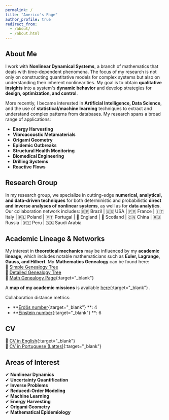```yaml
---
permalink: /
title: "Americo's Page"
author_profile: true
redirect_from: 
  - /about/
  - /about.html
---
```


## About Me

I work with **Nonlinear Dynamical Systems**, a branch of mathematics that deals with time-dependent phenomena. The focus of my research is not only on constructing quantitative models for complex systems but also on understanding their inherent nonlinearities. My goal is to obtain **qualitative insights** into a system's **dynamic behavior** and develop strategies for **design, optimization, and control**.

More recently, I became interested in **Artificial Intelligence, Data Science**, and the use of **statistical/machine learning** techniques to extract and understand complex patterns from databases. My research spans a broad range of applications:
- **Energy Harvesting**
- **Vibroacoustic Metamaterials**
- **Origami Geometry**
- **Epidemic Outbreaks**
- **Structural Health Monitoring**
- **Biomedical Engineering**
- **Drilling Systems**
- **Reactive Flows**

## Research Group

In my research group, we specialize in cutting-edge **numerical, analytical, and data-driven techniques** for both deterministic and probabilistic **direct and inverse analyses of nonlinear systems**, as well as for **data analytics**. Our collaboration network includes:
🇧🇷 Brazil | 🇺🇸 USA | 🇫🇷 France | 🇮🇹 Italy | 🇵🇱 Poland | 🇵🇹 Portugal | 🏴󠁧󠁢󠁥󠁮󠁧󠁿 England | 🏴󠁧󠁢󠁳󠁣󠁴󠁿 Scotland | 🇨🇳 China | 🇷🇺 Russia | 🇵🇪 Peru | 🇸🇦 Saudi Arabia 

## Academic Lineage & Networks

My interest in **theoretical mechanics** may be influenced by my **academic lineage**, which includes notable mathematicians such as **Euler, Lagrange, Gauss, and Hilbert**. My **Mathematics Genealogy** can be found here:  
📌 [Simple Genealogy Tree](#) <br> 
📌 [Detailed Genealogy Tree](#) <br> 
📌 [Math Genealogy Page](https://www.mathgenealogy.org/id.php?id=190869){:target="_blank"}

A **map of my academic missions** is available [here](https://www.google.com/maps/d/u/0/edit?mid=1FNzydcMk6KBmC95wmewKa-9ovvz8WjUx&usp=sharing){:target="_blank"}  . 

Collaboration distance metrics:
- **[Erdös number](http://en.wikipedia.org/wiki/Erd%C5%91s_number){:target="_blank"}  **: 4  
- **[Einstein number](https://en.wikipedia.org/wiki/Albert_Einstein){:target="_blank"}  **: 6  

## CV
📄 [CV in English](https://drive.google.com/file/d/1ygEfRCeiwdAXOe2f2re023aFvwbyHuUE/view?usp=sharing){:target="_blank"}   <br> 
📄 [CV in Portuguese (Lattes)](http://lattes.cnpq.br/5659403706694491){:target="_blank"}  

## Areas of Interest
✔ **Nonlinear Dynamics**  
✔ **Uncertainty Quantification**  
✔ **Inverse Problems**  
✔ **Reduced-Order Modeling**  
✔ **Machine Learning**  
✔ **Energy Harvesting**  
✔ **Origami Geometry**  
✔ **Mathematical Epidemiology**  
